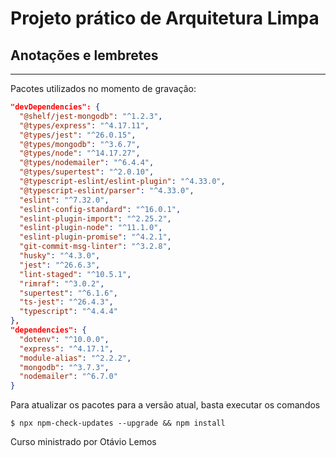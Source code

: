 # Projeto prático de Arquitetura Limpa

## Anotações e lembretes
---
Pacotes utilizados no momento de gravação:
```json
"devDependencies": {
  "@shelf/jest-mongodb": "^1.2.3",
  "@types/express": "^4.17.11",
  "@types/jest": "^26.0.15",
  "@types/mongodb": "^3.6.7",
  "@types/node": "^14.17.27",
  "@types/nodemailer": "^6.4.4",
  "@types/supertest": "^2.0.10",
  "@typescript-eslint/eslint-plugin": "^4.33.0",
  "@typescript-eslint/parser": "^4.33.0",
  "eslint": "^7.32.0",
  "eslint-config-standard": "^16.0.1",
  "eslint-plugin-import": "^2.25.2",
  "eslint-plugin-node": "^11.1.0",
  "eslint-plugin-promise": "^4.2.1",
  "git-commit-msg-linter": "^3.2.8",
  "husky": "^4.3.0",
  "jest": "^26.6.3",
  "lint-staged": "^10.5.1",
  "rimraf": "^3.0.2",
  "supertest": "^6.1.6",
  "ts-jest": "^26.4.3",
  "typescript": "^4.4.4"
},
"dependencies": {
  "dotenv": "^10.0.0",
  "express": "^4.17.1",
  "module-alias": "^2.2.2",
  "mongodb": "^3.7.3",
  "nodemailer": "^6.7.0"
}
```
Para atualizar os pacotes para a versão atual, basta executar os comandos
```shell
$ npx npm-check-updates --upgrade && npm install
```

<footer>Curso ministrado por Otávio Lemos</footer>

